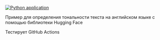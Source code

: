 [![Python application](https://github.com/smirnovaanastasia1234/ML_test_fastapi/actions/workflows/python-app.yml/badge.svg)](https://github.com/smirnovaanastasia1234/ML_test_fastapi/actions/workflows/python-app.yml)

Пример для определения тональности текста на английском языке с помощью библиотеки Hugging Face

Тестирует GitHub Actions
